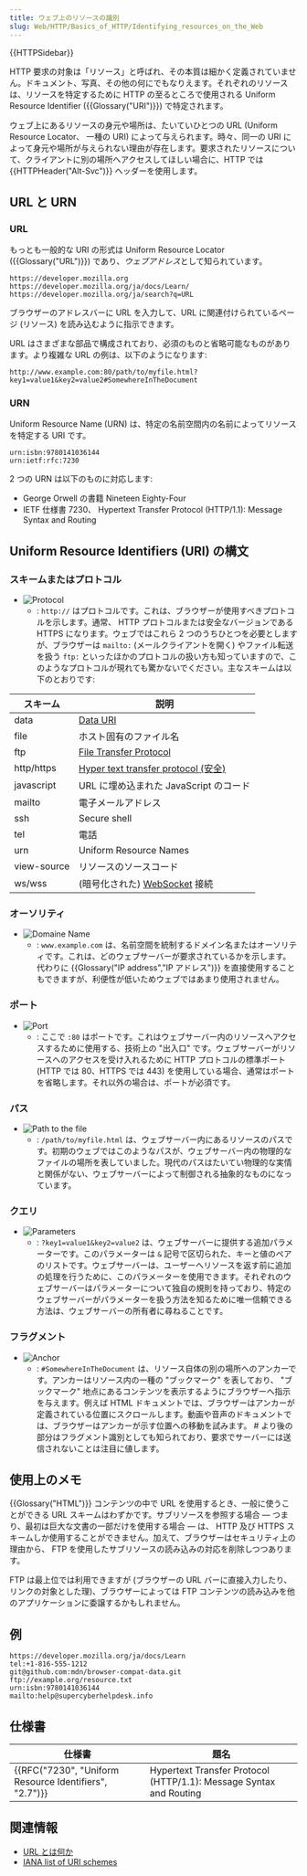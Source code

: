 ```yaml
---
title: ウェブ上のリソースの識別
slug: Web/HTTP/Basics_of_HTTP/Identifying_resources_on_the_Web
---
```


{{HTTPSidebar}}

HTTP 要求の対象は「リソース」と呼ばれ、その本質は細かく定義されていません。ドキュメント、写真、その他の何にでもなりえます。それぞれのリソースは、リソースを特定するために HTTP の至るところで使用される Uniform Resource Identifier ({{Glossary("URI")}}) で特定されます。

ウェブ上にあるリソースの身元や場所は、たいていひとつの URL (Uniform Resource Locator、 一種の URI) によって与えられます。時々、同一の URI によって身元や場所が与えられない理由が存在します。要求されたリソースについて、クライアントに別の場所へアクセスしてほしい場合に、HTTP では {{HTTPHeader("Alt-Svc")}} ヘッダーを使用します。

## URL と URN

### URL

もっとも一般的な URI の形式は Uniform Resource Locator ({{Glossary("URL")}}) であり、*ウェブアドレス*として知られています。

```
https://developer.mozilla.org
https://developer.mozilla.org/ja/docs/Learn/
https://developer.mozilla.org/ja/search?q=URL
```

ブラウザーのアドレスバーに URL を入力して、URL に関連付けられているページ (リソース) を読み込むように指示できます。

URL はさまざまな部品で構成されており、必須のものと省略可能なものがあります。より複雑な URL の例は、以下のようになります:

```
http://www.example.com:80/path/to/myfile.html?key1=value1&key2=value2#SomewhereInTheDocument
```

### URN

Uniform Resource Name (URN) は、特定の名前空間内の名前によってリソースを特定する URI です。

```
urn:isbn:9780141036144
urn:ietf:rfc:7230
```

2 つの URN は以下のものに対応します:

- George Orwell の書籍 Nineteen Eighty-Four
- IETF 仕様書 7230、 Hypertext Transfer Protocol (HTTP/1.1): Message Syntax and Routing

## Uniform Resource Identifiers (URI) の構文

### スキームまたはプロトコル

- ![Protocol](mdn-url-protocol@x2.png)
  - : `http://` はプロトコルです。これは、ブラウザーが使用すべきプロトコルを示します。通常、 HTTP プロトコルまたは安全なバージョンである HTTPS になります。ウェブではこれら 2 つのうちひとつを必要としますが、ブラウザーは `mailto:` (メールクライアントを開く) やファイル転送を扱う `ftp:` といったほかのプロトコルの扱い方も知っていますので、このようなプロトコルが現れても驚かないでください。主なスキームは以下のとおりです:

| スキーム    | 説明                                                             |
| ----------- | ---------------------------------------------------------------- |
| data        | [Data URI](/ja/docs/Web/HTTP/Basics_of_HTTP/Data_URIs)           |
| file        | ホスト固有のファイル名                                           |
| ftp         | [File Transfer Protocol](/ja/docs/Glossary/FTP)                  |
| http/https  | [Hyper text transfer protocol (安全)](/ja/docs/Glossary/HTTP)    |
| javascript  | URL に埋め込まれた JavaScript のコード                           |
| mailto      | 電子メールアドレス                                               |
| ssh         | Secure shell                                                     |
| tel         | 電話                                                             |
| urn         | Uniform Resource Names                                           |
| view-source | リソースのソースコード                                           |
| ws/wss      | (暗号化された) [WebSocket](/ja/docs/Web/API/WebSockets_API) 接続 |

### オーソリティ

- ![Domaine Name](mdn-url-domain@x2.png)
  - : `www.example.com` は、名前空間を統制するドメイン名またはオーソリティです。これは、どのウェブサーバーが要求されているかを示します。代わりに {{Glossary("IP address","IP アドレス")}} を直接使用することもできますが、利便性が低いためウェブではあまり使用されません。

### ポート

- ![Port](mdn-url-port@x2.png)
  - : ここで `:80` はポートです。これはウェブサーバー内のリソースへアクセスするために使用する、技術上の "出入口" です。ウェブサーバーがリソースへのアクセスを受け入れるために HTTP プロトコルの標準ポート (HTTP では 80、HTTPS では 443) を使用している場合、通常はポートを省略します。それ以外の場合は、ポートが必須です。

### パス

- ![Path to the file](mdn-url-path@x2.png)
  - : `/path/to/myfile.html` は、ウェブサーバー内にあるリソースのパスです。初期のウェブではこのようなパスが、ウェブサーバー内の物理的なファイルの場所を表していました。現代のパスはたいてい物理的な実情と関係がない、ウェブサーバーによって制御される抽象的なものになっています。

### クエリ

- ![Parameters](mdn-url-parameters@x2.png)
  - : `?key1=value1&key2=value2` は、ウェブサーバーに提供する追加パラメーターです。このパラメーターは `&` 記号で区切られた、キーと値のペアのリストです。ウェブサーバーは、ユーザーへリソースを返す前に追加の処理を行うために、このパラメーターを使用できます。それぞれのウェブサーバーはパラメーターについて独自の規則を持っており、特定のウェブサーバーがパラメーターを扱う方法を知るために唯一信頼できる方法は、ウェブサーバーの所有者に尋ねることです。

### フラグメント

- ![Anchor](mdn-url-anchor@x2.png)
  - : `#SomewhereInTheDocument` は、リソース自体の別の場所へのアンカーです。アンカーはリソース内の一種の "ブックマーク" を表しており、 "ブックマーク" 地点にあるコンテンツを表示するようにブラウザーへ指示を与えます。例えば HTML ドキュメントでは、ブラウザーはアンカーが定義されている位置にスクロールします。動画や音声のドキュメントでは、ブラウザーはアンカーが示す位置への移動を試みます。 # より後の部分はフラグメント識別としても知られており、要求でサーバーには送信されないことは注目に値します。

## 使用上のメモ

{{Glossary("HTML")}} コンテンツの中で URL を使用するとき、一般に使うことができる URL スキームはわずかです。サブリソースを参照する場合 — つまり、最初は巨大な文書の一部だけを使用する場合 — は、 HTTP 及び HTTPS スキームしか使用することができません。加えて、ブラウザーはセキュリティ上の理由から、 FTP を使用したサブリソースの読み込みの対応を削除しつつあります。

FTP は最上位では利用できますが (ブラウザーの URL バーに直接入力したり、リンクの対象とした理)、ブラウザーによっては FTP コンテンツの読み込みを他のアプリケーションに委譲するかもしれません。

## 例

```
https://developer.mozilla.org/ja/docs/Learn
tel:+1-816-555-1212
git@github.com:mdn/browser-compat-data.git
ftp://example.org/resource.txt
urn:isbn:9780141036144
mailto:help@supercyberhelpdesk.info
```

## 仕様書

| 仕様書                                                                   | 題名                                                               |
| ------------------------------------------------------------------------ | ------------------------------------------------------------------ |
| {{RFC("7230", "Uniform Resource Identifiers", "2.7")}} | Hypertext Transfer Protocol (HTTP/1.1): Message Syntax and Routing |

## 関連情報

- [URL とは何か](/ja/docs/Learn/Common_questions/What_is_a_URL)
- [IANA list of URI schemes](http://www.iana.org/assignments/uri-schemes/uri-schemes.xhtml)
